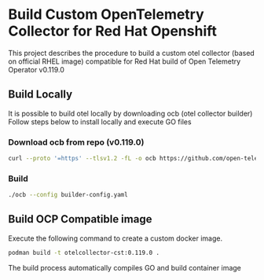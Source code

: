 # Build Custom OpenTelemetry Collector for Red Hat Openshift 

This project describes the procedure to build a custom otel collector (based on official RHEL image) compatible for Red Hat build of Open Telemetry Operator v0.119.0

## Build Locally
It is possible to build otel locally by downloading ocb (otel collector builder)
Follow steps below to install locally and execute GO files

### Download ocb from repo (v0.119.0)

```bash
curl --proto '=https' --tlsv1.2 -fL -o ocb https://github.com/open-telemetry/opentelemetry-collector-releases/releases/download/cmd%2Fbuilder%2Fv0.119.0/ocb_0.119.0_linux_amd64
```

### Build

```bash 
./ocb --config builder-config.yaml
```

## Build OCP Compatible image
Execute the following command to create a custom docker image.

```bash
podman build -t otelcollector-cst:0.119.0 .
```

The build process automatically compiles GO and build container image